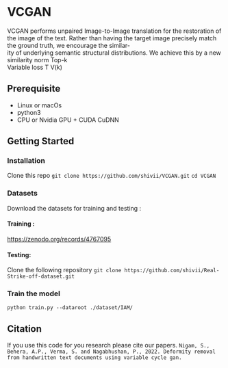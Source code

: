 # VCGAN

VCGAN performs unpaired Image-to-Image translation for the restoration of the image of the text. Rather  than  having  the  target  image  precisely  match the ground truth, we encourage the similar-  
ity of underlying semantic structural distributions.  We achieve this by a new similarity norm Top-k  
Variable loss  T V(k)

## Prerequisite
* Linux or macOs
* python3
* CPU or Nvidia GPU + CUDA CuDNN

## Getting Started
### Installation
Clone this repo
`git clone https://github.com/shivii/VCGAN.git`
`cd VCGAN`
### Datasets
Download the datasets for training and testing :
#### Training : 
https://zenodo.org/records/4767095
#### Testing: 
Clone the following repository
`git clone https://github.com/shivii/Real-Strike-off-dataset.git`
### Train the model
`python train.py --dataroot ./dataset/IAM/`
## Citation
If you use this code for you research please cite our papers.
`
Nigam, S., Behera, A.P., Verma, S. and Nagabhushan, P., 2022. Deformity removal from handwritten text documents using variable cycle gan.
`
